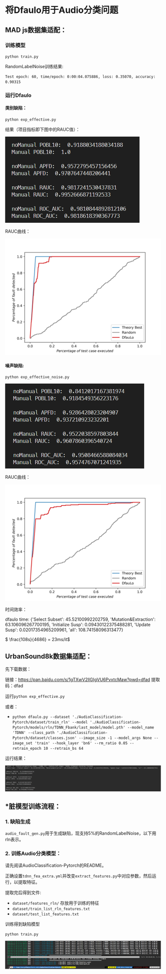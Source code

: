 
# 将Dfaulo用于Audio分类问题


## MAD js数据集适配：

### 训练模型

`python train.py`

RandomLabelNoise训练结果:

`Test epoch: 60, time/epoch: 0:00:04.075886, loss: 0.35070, accuracy: 0.90315`

### 运行Dfaulo

#### 类别缺陷：

`python exp_effective.py`

结果（项目指标即下图中的RAUC值）：

![alt text](image-2.png)

RAUC曲线：

![alt text](RAUC.png)

#### 噪声缺陷:

`python exp_effective_noise.py`

![alt text](image-3.png)

RAUC曲线：

![alt text](RAUC-noise.png)

时间效率：

dfaulo time:  {'Select Subset': 45.52100992202759, 'Mutation&Extraction': 63.106096267700195, 'Initialize Susp': 0.09430122375488281, 'Update Susp': 0.02017354965209961, 'all': 108.74158096313477}

$ \frac{108s}{4686} = 23ms/it$


## UrbanSound8k数据集适配：
先下载数据：

链接：https://pan.baidu.com/s/1gTXwV2llGIgVU6PvxtcMaw?pwd=dfad 
提取码：dfad 

运行`python exp_effective.py`

或者：
+ `python dfaulo.py --dataset './AudioClassification-Pytorch/dataset/train_rln' --model './AudioClassification-Pytorch/models/rln/TDNN_Fbank/last_model/model.pth' --model_name 'TDNN' --class_path './AudioClassification-Pytorch/dataset/classes.json' --image_size -1 --model_args None --image_set 'train' --hook_layer 'bn6' --rm_ratio 0.05 --retrain_epoch 10 --retrain_bs 64`

运行结果：

![alt text](image-1.png)


## *脏模型训练流程：

### 1. 缺陷生成
`audio_fault_gen.py`用于生成缺陷，现支持5%的RandomLabelNoise，以下用rln表示。


### 2. 训练Audio分类模型：

请先阅读AudioClassification-Pytorch的README。

正确设置`tdnn_fea_extra.yml`并改变`extract_features.py`中对应参数，然后运行，以提取特征。

提取完后得到文件:
- `dataset/features_rln/` 存放用于训练的特征
- `dataset/train_list_rln_features.txt`
- `dataset/test_list_features.txt`

训练得到缺陷模型

`python train.py`

![alt text](image.png)

